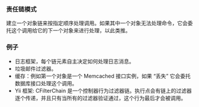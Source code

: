 ### 责任链模式

建立一个对象链来按指定顺序处理调用。如果其中一个对象无法处理命令，它会委托这个调用给它的下一个对象来进行处理，以此类推。

### 例子

- 日志框架，每个链元素自主决定如何处理日志消息。
- 垃圾邮件过滤器。
- 缓存：例如第一个对象是一个 Memcached 接口实例，如果 “丢失” 它会委托数据库接口处理这个调用。
- Yii 框架: CFilterChain 是一个控制器行为过滤器链。执行点会有链上的过滤器逐个传递，并且只有当所有的过滤器验证通过，这个行为最后才会被调用。